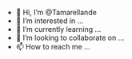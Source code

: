 - 👋 Hi, I’m @Tamarellande
- 👀 I’m interested in ...
- 🌱 I’m currently learning ...
- 💞️ I’m looking to collaborate on ...
- 📫 How to reach me ...

<!---
Tamarellande/Tamarellande is a ✨ special ✨ repository because its `README.md` (this file) appears on your GitHub profile.
You can click the Preview link to take a look at your changes.
--->
